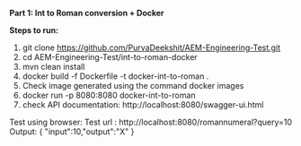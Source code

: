 **Part 1: Int to Roman conversion + Docker**

**Steps to run:**

1) git clone https://github.com/PurvaDeekshit/AEM-Engineering-Test.git
2) cd AEM-Engineering-Test/int-to-roman-docker
3) mvn clean install
4) docker build -f Dockerfile -t docker-int-to-roman .
5) Check image generated using the command docker images
6) docker run -p 8080:8080 docker-int-to-roman
7) check API documentation: http://localhost:8080/swagger-ui.html

Test using browser:
Test url : http://localhost:8080/romannumeral?query=10
Output: 
{
"input":10,"output":"X"
}
